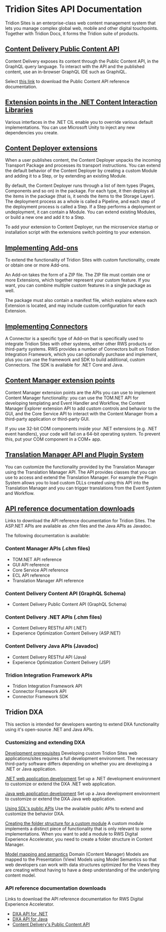 # Tridion Sites API Documentation #
Tridion Sites is an enterprise-class web content management system that lets you manage complex global web, mobile and other digital touchpoints. Together with Tridion Docs, it forms the Tridion suite of products.

## [Content Delivery Public Content API](https://docs.rws.com/816112/805566/sdl-tridion-sites-9-5-main-documentation/content-delivery-------------public-content-api) ##
Content Delivery exposes its content through the Public Content API, in the GraphQL query language. To interact with the API and the published content, use an in-browser GraphQL IDE such as GraphiQL.

Select [this link](https://sdl.dist.sdlmedia.com/distributions/?o=C0699768-46D3-4815-8798-962E1B4F1DE1) to download the Public Content API reference documentation.

## [Extension points in the .NET Content Interaction Libraries](https://docs.rws.com/816112/631159/sdl-tridion-sites-9-5-main-documentation/extension-points-in-the--net-content-interaction-libraries) ##
Various interfaces in the .NET CIL enable you to override various default implementations. You can use Microsoft Unity to inject any new dependencies you create.

## [Content Deployer extensions](https://docs.rws.com/816112/695273/sdl-tridion-sites-9-5-main-documentation/content-deployer-extensions) ##
When a user publishes content, the Content Deployer unpacks the incoming Transport Package and processes its transport instructions. You can extend the default behavior of the Content Deployer by creating a custom Module and adding it to a Step, or by extending an existing Module.

By default, the Content Deployer runs through a list of item types (Pages, Components and so on) in the package. For each type, it then deploys all the items in the package (that is, it sends the items to the Storage Layer). The deployment process as a whole is called a Pipeline, and each step of the deployment process is called a Step. If a Step performs a deployment or undeployment, it can contain a Module. You can extend existing Modules, or build a new one and add it to a Step.

To add your extension to Content Deployer, run the microservice startup or installation script with the extensions switch pointing to your extension.

## [Implementing Add-ons](https://docs.rws.com/816112/771360/sdl-tridion-sites-9-5-main-documentation/implementing-add-ons) ##
To extend the functionality of Tridion Sites with custom functionality, create or obtain one or more Add-ons.

An Add-on takes the form of a ZIP file. The ZIP file must contain one or more Extensions, which together represent your custom feature. If you want, you can combine multiple custom features in a single package as well.

The package must also contain a manifest file, which explains where each Extension is located, and may include custom configuration for each Extension.

## [Implementing Connectors](https://docs.rws.com/816112/726096/sdl-tridion-sites-9-5-main-documentation/implementing-connectors) ##
A Connector is a specific type of Add-on that is specifically used to integrate Tridion Sites with other systems, either other RWS products or third-party systems. RWS provides a number of Connectors built on Tridion Integration Framework, which you can optionally purchase and implement, plus you can use the framework and SDK to build additional, custom Connectors. The SDK is available for .NET Core and Java.

## [Content Manager extension points](https://docs.rws.com/816112/480866/sdl-tridion-sites-9-5-main-documentation/content-manager-extension-points) ##
Content Manager extension points are the APIs you can use to implement Content Manager functionality: you can use the TOM.NET API for developing templating and Event Handler and Workflow, the Content Manager Explorer extension API to add custom controls and behavior to the GUI, and the Core Service API to interact with the Content Manager from a third-party application or third-party GUI.

If you use 32-bit COM components inside your .NET extensions (e.g. .NET event handlers), your code will fail on a 64-bit operating system. To prevent this, put your COM component in a COM+ app.

## [Translation Manager API and Plugin System](https://docs.rws.com/816112/690092/sdl-tridion-sites-9-5-main-documentation/translation-manager-api-and-plugin-system) ##
You can customize the functionality provided by the Translation Manager using the Translation Manager API. The API provides classes that you can use to access and extend the Translation Manager. For example the Plugin System allows you to load custom DLLs created using this API into the Translation Manager and you can trigger translations from the Event System and Workflow.

## [API reference documentation downloads](https://docs.rws.com/816112/811755/sdl-tridion-sites-9-5-main-documentation/api-reference-documentation-downloads) ##
Links to download the API reference documentation for Tridion Sites. The ASP.NET APIs are available as .chm files and the Java APIs as Javadoc.

The following documentation is available:

### Content Manager APIs (.chm files) ###
- TOM.NET API reference
- GUI API reference
- Core Service API reference
- ECL API reference
- Translation Manager API reference

### Content Delivery Content API (GraphQL Schema) ###
- Content Delivery Public Content API (GraphQL Schema)


### Content Delivery .NET APIs (.chm files) ###
- Content Delivery RESTful API (.NET)
- Experience Optimization Content Delivery (ASP.NET)


### Content Delivery Java APIs (Javadoc) ###
- Content Delivery RESTful API (Java)
- Experience Optimization Content Delivery (JSP)


### Tridion Integration Framework APIs ###
- Tridion Integration Framework API
- Connector Framework API
- Connector Framework SDK

## Tridion DXA ##
This section is intended for developers wanting to extend DXA functionality using it's open-source .NET and Java APIs.

### Customizing and extending DXA ###
[Development prerequisites](https://docs.rws.com/784837/720093/sdl-digital-experience-accelerator-2-2/development-prerequisites)
Developing custom Tridion Sites web applications/sites requires a full development environment. The necessary third-party software differs depending on whether you are developing a .NET or Java application.

[.NET web application development](https://docs.rws.com/784837/682805/sdl-digital-experience-accelerator-2-2/-net-web-application-development)
Set up a .NET development environment to customize or extend the DXA .NET web application.

[Java web application development](https://docs.rws.com/784837/720545/sdl-digital-experience-accelerator-2-2/java-web-application-development)
Set up a Java development environment to customize or extend the DXA Java web application.

[Using SDL's public APIs](https://docs.rws.com/784837/679912/sdl-digital-experience-accelerator-2-2/using-sdl-s-public-apis)
Use the available public APIs to extend and customize the behavior DXA.

[Creating the folder structure for a custom module](https://docs.rws.com/784837/651695/sdl-digital-experience-accelerator-2-2/creating-the-folder-structure-for-a-custom-module)
A custom module implements a distinct piece of functionality that is only relevant to some implementations. When you want to add a module to RWS Digital Experience Accelerator, you need to create a folder structure in Content Manager.

[Model mapping and semantics](https://docs.rws.com/784837/695734/sdl-digital-experience-accelerator-2-2/model-mapping-and-semantics)
Domain (Content Manager) Models are mapped to the Presentation (View) Models using Model Semantics so that web developers can work with data structures optimized for the Views they are creating without having to have a deep understanding of the underlying content model.

### API reference documentation downloads ###
Links to download the API reference documentation for RWS Digital Experience Accelerator.
- [DXA API for .NET](https://docs.sdl.com/DXA/DotNET/2.2/APIDOC/)
- [DXA API for Java](https://docs.sdl.com/DXA/Java/2.2/APIDOC/)
- [Content Delivery's Public Content API](https://sdl.dist.sdlmedia.com/distributions/?o=630F7F0D-AF6C-4A9C-A1E7-B285FA52E75A)

